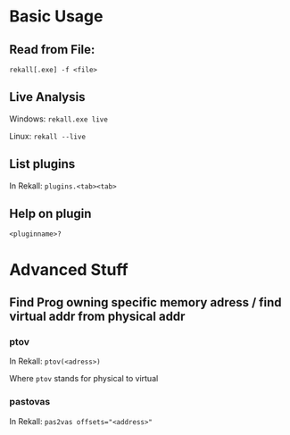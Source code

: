 # Basic Usage

## Read from File:
`rekall[.exe] -f <file>`

## Live Analysis
Windows:
`rekall.exe live`

Linux:
`rekall --live`

## List plugins
In Rekall:
`plugins.<tab><tab>`

## Help on plugin
`<pluginname>?`

# Advanced Stuff
## Find Prog owning specific memory adress / find virtual addr from physical addr
### ptov
In Rekall: `ptov(<adress>)`

Where `ptov` stands for physical to virtual

### pastovas
In Rekall: `pas2vas offsets="<address>"`
